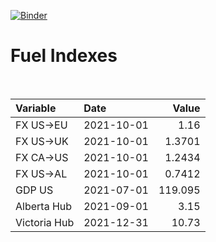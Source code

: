 [![Binder](https://mybinder.org/badge_logo.svg)](https://mybinder.org/v2/gh/AyrtonB/Global-Gas-Prices/master)

# Fuel Indexes

<br>

| Variable     | Date       |    Value |
|:-------------|:-----------|---------:|
| FX US->EU    | 2021-10-01 |   1.16   |
| FX US->UK    | 2021-10-01 |   1.3701 |
| FX CA->US    | 2021-10-01 |   1.2434 |
| FX US->AL    | 2021-10-01 |   0.7412 |
| GDP US       | 2021-07-01 | 119.095  |
| Alberta Hub  | 2021-09-01 |   3.15   |
| Victoria Hub | 2021-12-31 |  10.73   |
